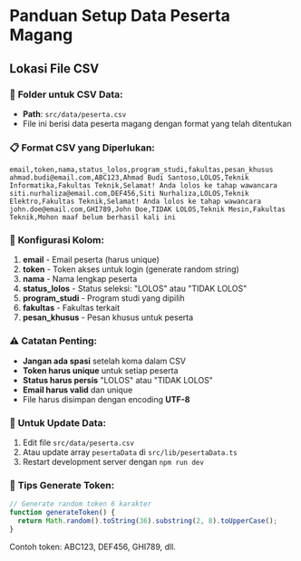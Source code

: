 # Panduan Setup Data Peserta Magang

## Lokasi File CSV

### 📁 **Folder untuk CSV Data:**

- **Path**: `src/data/peserta.csv`
- File ini berisi data peserta magang dengan format yang telah ditentukan

### 📋 **Format CSV yang Diperlukan:**

```csv
email,token,nama,status_lolos,program_studi,fakultas,pesan_khusus
ahmad.budi@email.com,ABC123,Ahmad Budi Santoso,LOLOS,Teknik Informatika,Fakultas Teknik,Selamat! Anda lolos ke tahap wawancara
siti.nurhaliza@email.com,DEF456,Siti Nurhaliza,LOLOS,Teknik Elektro,Fakultas Teknik,Selamat! Anda lolos ke tahap wawancara
john.doe@email.com,GHI789,John Doe,TIDAK LOLOS,Teknik Mesin,Fakultas Teknik,Mohon maaf belum berhasil kali ini
```

### 🔧 **Konfigurasi Kolom:**

1. **email** - Email peserta (harus unique)
2. **token** - Token akses untuk login (generate random string)
3. **nama** - Nama lengkap peserta
4. **status_lolos** - Status seleksi: "LOLOS" atau "TIDAK LOLOS"
5. **program_studi** - Program studi yang dipilih
6. **fakultas** - Fakultas terkait
7. **pesan_khusus** - Pesan khusus untuk peserta

### ⚠️ **Catatan Penting:**

- **Jangan ada spasi** setelah koma dalam CSV
- **Token harus unique** untuk setiap peserta
- **Status harus persis** "LOLOS" atau "TIDAK LOLOS"
- **Email harus valid** dan unique
- File harus disimpan dengan encoding **UTF-8**

### 🔄 **Untuk Update Data:**

1. Edit file `src/data/peserta.csv`
2. Atau update array `pesertaData` di `src/lib/pesertaData.ts`
3. Restart development server dengan `npm run dev`

### 📝 **Tips Generate Token:**

```javascript
// Generate random token 6 karakter
function generateToken() {
  return Math.random().toString(36).substring(2, 8).toUpperCase();
}
```

Contoh token: ABC123, DEF456, GHI789, dll.
